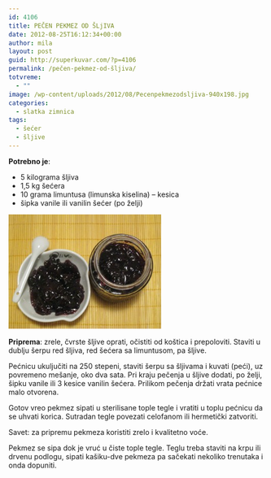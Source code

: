 ```yaml
---
id: 4106
title: PEČEN PEKMEZ OD ŠLjIVA
date: 2012-08-25T16:12:34+00:00
author: mila
layout: post
guid: http://superkuvar.com/?p=4106
permalink: /pečen-pekmez-od-šljiva/
totvreme:
  - ""
image: /wp-content/uploads/2012/08/Pecenpekmezodsljiva-940x198.jpg
categories:
  - slatka zimnica
tags:
  - šećer
  - šljive
---
```

**Potrebno je**:

  * 5 kilograma šljiva
  * 1,5 kg šećera
  * 10 grama limuntusa (limunska kiselina) – kesica
  * šipka vanile ili vanilin šećer (po želji)

<img class="alignnone size-medium wp-image-4107" title="Pecenpekmezodsljiva" src="/wp-content/uploads/2012/08/Pecenpekmezodsljiva-300x225.jpg" alt="" width="300" height="225" /> 

**Priprema**: zrele, čvrste šljive oprati, očistiti od koštica i prepoloviti. Staviti u dublju šerpu red šljiva, red šećera sa limuntusom, pa šljive.

Pećnicu ukuljučiti na 250 stepeni, staviti šerpu sa šljivama i kuvati (peći), uz povremeno mešanje, oko dva sata. Pri kraju pečenja u šljive dodati, po želji, šipku vanile ili 3 kesice vanilin šećera. Prilikom pečenja držati vrata pećnice malo otvorena.

Gotov vreo pekmez sipati u sterilisane tople tegle i vratiti u toplu pećnicu da se uhvati korica. Sutradan tegle povezati celofanom ili hermetički zatvoriti.

Savet: za pripremu pekmeza koristiti zrelo i kvalitetno voće.

Pekmez se sipa dok je vruć u čiste tople tegle. Teglu treba staviti na krpu ili drvenu podlogu, sipati kašiku-dve pekmeza pa sačekati nekoliko trenutaka i onda dopuniti.